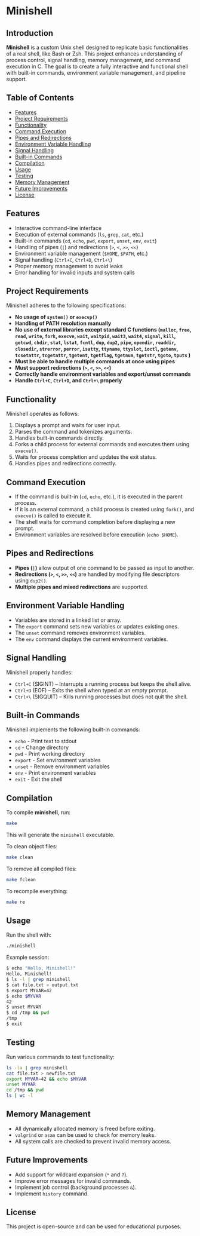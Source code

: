 # Minishell

## Introduction
**Minishell** is a custom Unix shell designed to replicate basic functionalities of a real shell, like Bash or Zsh. This project enhances understanding of process control, signal handling, memory management, and command execution in C. The goal is to create a fully interactive and functional shell with built-in commands, environment variable management, and pipeline support.

## Table of Contents
- [Features](#features)
- [Project Requirements](#project-requirements)
- [Functionality](#functionality)
- [Command Execution](#command-execution)
- [Pipes and Redirections](#pipes-and-redirections)
- [Environment Variable Handling](#environment-variable-handling)
- [Signal Handling](#signal-handling)
- [Built-in Commands](#built-in-commands)
- [Compilation](#compilation)
- [Usage](#usage)
- [Testing](#testing)
- [Memory Management](#memory-management)
- [Future Improvements](#future-improvements)
- [License](#license)

## Features
- Interactive command-line interface
- Execution of external commands (`ls`, `grep`, `cat`, etc.)
- Built-in commands (`cd`, `echo`, `pwd`, `export`, `unset`, `env`, `exit`)
- Handling of pipes (`|`) and redirections (`>`, `<`, `>>`, `<<`)
- Environment variable management (`$HOME`, `$PATH`, etc.)
- Signal handling (`Ctrl+C`, `Ctrl+D`, `Ctrl+\`)
- Proper memory management to avoid leaks
- Error handling for invalid inputs and system calls

## Project Requirements
Minishell adheres to the following specifications:
- **No usage of `system()` or `execvp()`**
- **Handling of PATH resolution manually**
- **No use of external libraries except standard C functions (`malloc`, `free`, `read`, `write`, `fork`, `execve`, `wait`, `waitpid`, `wait3`, `wait4`, `signal`, `kill`, `getcwd`, `chdir`, `stat`, `lstat`, `fcntl`, `dup`, `dup2`, `pipe`, `opendir`, `readdir`, `closedir`, `strerror`, `perror`, `isatty`, `ttyname`, `ttyslot`, `ioctl`, `getenv`, `tcsetattr`, `tcgetattr`, `tgetent`, `tgetflag`, `tgetnum`, `tgetstr`, `tgoto`, `tputs` )**
- **Must be able to handle multiple commands at once using pipes**
- **Must support redirections (`>`, `<`, `>>`, `<<`)**
- **Correctly handle environment variables and export/unset commands**
- **Handle `Ctrl+C`, `Ctrl+D`, and `Ctrl+\` properly**

## Functionality
Minishell operates as follows:
1. Displays a prompt and waits for user input.
2. Parses the command and tokenizes arguments.
3. Handles built-in commands directly.
4. Forks a child process for external commands and executes them using `execve()`.
5. Waits for process completion and updates the exit status.
6. Handles pipes and redirections correctly.

## Command Execution
- If the command is built-in (`cd`, `echo`, etc.), it is executed in the parent process.
- If it is an external command, a child process is created using `fork()`, and `execve()` is called to execute it.
- The shell waits for command completion before displaying a new prompt.
- Environment variables are resolved before execution (`echo $HOME`).

## Pipes and Redirections
- **Pipes (`|`)** allow output of one command to be passed as input to another.
- **Redirections (`>`, `<`, `>>`, `<<`)** are handled by modifying file descriptors using `dup2()`.
- **Multiple pipes and mixed redirections** are supported.

## Environment Variable Handling
- Variables are stored in a linked list or array.
- The `export` command sets new variables or updates existing ones.
- The `unset` command removes environment variables.
- The `env` command displays the current environment variables.

## Signal Handling
Minishell properly handles:
- `Ctrl+C` (SIGINT) – Interrupts a running process but keeps the shell alive.
- `Ctrl+D` (EOF) – Exits the shell when typed at an empty prompt.
- `Ctrl+\` (SIGQUIT) – Kills running processes but does not quit the shell.

## Built-in Commands
Minishell implements the following built-in commands:
- `echo` - Print text to stdout
- `cd` - Change directory
- `pwd` - Print working directory
- `export` - Set environment variables
- `unset` - Remove environment variables
- `env` - Print environment variables
- `exit` - Exit the shell

## Compilation
To compile **minishell**, run:
```sh
make
```
This will generate the `minishell` executable.

To clean object files:
```sh
make clean
```
To remove all compiled files:
```sh
make fclean
```
To recompile everything:
```sh
make re
```

## Usage
Run the shell with:
```sh
./minishell
```
Example session:
```sh
$ echo "Hello, Minishell!"
Hello, Minishell!
$ ls -l | grep minishell
$ cat file.txt > output.txt
$ export MYVAR=42
$ echo $MYVAR
42
$ unset MYVAR
$ cd /tmp && pwd
/tmp
$ exit
```

## Testing
Run various commands to test functionality:
```sh
ls -la | grep minishell
cat file.txt > newfile.txt
export MYVAR=42 && echo $MYVAR
unset MYVAR
cd /tmp && pwd
ls | wc -l
```

## Memory Management
- All dynamically allocated memory is freed before exiting.
- `valgrind` or `asan` can be used to check for memory leaks.
- All system calls are checked to prevent invalid memory access.

## Future Improvements
- Add support for wildcard expansion (`*` and `?`).
- Improve error messages for invalid commands.
- Implement job control (background processes `&`).
- Implement `history` command.

## License
This project is open-source and can be used for educational purposes.

